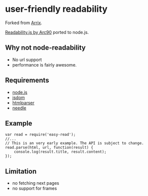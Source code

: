 # user-friendly readability
Forked from [Arrix](https://github.com/arrix/node-readability).

[Readability.js by Arc90](http://lab.arc90.com/experiments/readability/) ported to node.js.


## Why not node-readability
- No url support
- performance is fairly awesome.

## Requirements
* [node.js](http://nodejs.org/)
* [jsdom](https://github.com/tmpvar/jsdom)
* [htmlparser](https://github.com/tautologistics/node-htmlparser)
* [needle](https://github.com/tomas/needle)

## Example

    var read = require('easy-read');
    //...
    // This is an very early example. The API is subject to change.
    read.parse(html, url, function(result) {
        console.log(result.title, result.content);
    });

## Limitation
* no fetching next pages
* no support for frames
